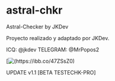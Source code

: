 # astral-chkr
Astral-Checker by JKDev 


Proyecto realizado y adaptado por JKDev.


ICQ: @jkdev
TELEGRAM: @MrPopos2


[![(https://ibb.co/47ZSsZ0)](https://www.youtube.com/watch?v=TQ7MSGshEE4&feature=youtu.be "AstralChecker")


UPDATE v1.1 [BETA TESTECHK-PRO]
